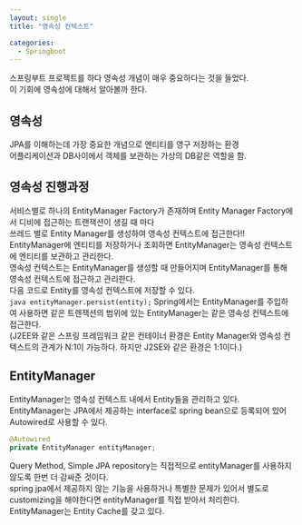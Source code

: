 ```yaml
---
layout: single
title: "영속성 컨텍스트"

categories:
  - Springboot
---
```


스프링부트 프로젝트를 하다 영속성 개념이 매우 중요하다는 것을 들었다. <br>
이 기회에 영속성에 대해서 알아볼까 한다. <br>

## 영속성
JPA를 이해하는데 가장 중요한 개념으로 엔티티를 영구 저장하는 환경 <br>
어플리케이션과 DB사이에서 객체를 보관하는 가상의 DB같은 역할을 함. <br>

## 영속성 진행과정
서비스별로 하나의 EntityManager Factory가 존재하며 Entity Manager Factory에서 디비에 접근하는 트랜잭션이 생길 때 마다 <br>
쓰레드 별로 Entity Manager를 생성하여 영속성 컨텍스트에 접근한다!! <br>
EntityManager에 엔티티를 저장하거나 조회하면 EntityManager는 영속성 컨텍스트에 엔티티를 보관하고 관리한다. <br>
영속성 컨텍스트는 EntityManager를 생성할 때 만들어지며 EntityManager를 통해 영속성 컨텍스트에 접근하고 관리한다. <br>
다음 코드로 Entity를 영속성 컨텍스트에 저장할 수 있다. <br>
```java entityManager.persist(entity);```
Spring에서는 EntityManager를 주입하여 사용하면 같은 트렌잭션의 범위에 있는 EntityManager는 같은 영속성 컨텍스트에 접근한다. <br>
(J2EE와 같은 스프링 프레임워크 같은 컨테이너 환경은 Entity Manager와 영속성 컨텍스트의 관계가 N:1이 가능하다. 하지만 J2SE와 같은 환경은 1:1이다.)


## EntityManager
EntityManager는 영속성 컨텍스트 내에서 Entity들을 관리하고 있다. <br>
EntityManager는 JPA에서 제공하는 interface로 spring bean으로 등록되어 있어 Autowired로 사용할 수 있다. <br>
```java
@Autowired
private EntityManager entityManager;
```
Query Method, Simple JPA repository는 직접적으로 entityManager를 사용하지 않도록 한번 더 감싸준 것이다. <br>
spring jpa에서 제공하지 않는 기능을 사용하거나 특별한 문제가 있어서 별도로 customizing을 해야한다면 entityManager를 직접 받아서 처리한다. <br>
EntityManager는 Entity Cache를 갖고 있다. <br>




